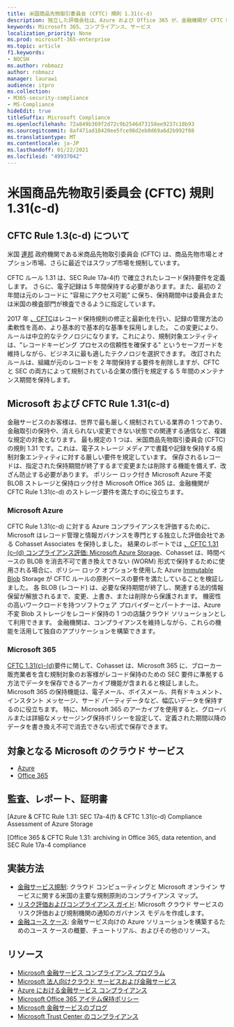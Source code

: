 ```yaml
---
title: 米国商品先物取引委員会 (CFTC) 規則 1.31(c-d)
description: 独立した評価会社は、Azure および Office 365 が、金融機関が CFTC Rule 1.31 のレコード保持および不変ストレージ要件を満たすのに役立つ可能性を検証しました。
keywords: Microsoft 365、コンプライアンス、サービス
localization_priority: None
ms.prod: microsoft-365-enterprise
ms.topic: article
f1.keywords:
- NOCSH
ms.author: robmazz
author: robmazz
manager: laurawi
audience: itpro
ms.collection:
- M365-security-compliance
- MS-Compliance
hideEdit: true
titleSuffix: Microsoft Compliance
ms.openlocfilehash: 72a849b369f2d72c9b2546d73158ee9237c18b93
ms.sourcegitcommit: 8af471ad10420ee5fce98d2eb0d69a6d2b992f08
ms.translationtype: MT
ms.contentlocale: ja-JP
ms.lasthandoff: 01/22/2021
ms.locfileid: "49937042"
---
```

# <a name="commodity-futures-trading-commission-cftc-rule-131c-d-united-states"></a>米国商品先物取引委員会 (CFTC) 規則 1.31(c-d)

## <a name="about-cftc-rule-13c-d"></a>CFTC Rule 1.3(c-d) について

米国 [連邦](https://www.cftc.gov/) 政府機関である米商品先物取引委員会 (CFTC) は、商品先物市場とオプション市場、さらに最近ではスワップ市場を規制しています。  
  
CFTC ルール 1.31 は、SEC Rule 17a-4(f) で確立されたレコード保持要件を定義します。 さらに、電子記録は 5 年間保持する必要があります。また、最初の 2 年間は元のレコードに "容易にアクセス可能" に保ち、保持期間中は委員会または米国の検査部門が検査できるように指定しています。  
  
2017 年 [、CFTC](https://www.cftc.gov/sites/default/files/idc/groups/public/@lrfederalregister/documents/file/2017-11014a.pdf)はレコード保持規則の修正と最新化を行い、記録の管理方法の柔軟性を高め、より基本的で基本的な基準を採用しました。 この変更により、ルールは中立的なテクノロジになります。これにより、規制対象エンティティは、"レコードキーピング プロセスの信頼性を確保する" というセーフガードを維持しながら、ビジネスに最も適したテクノロジを選択できます。 改訂されたルールは、組織が元のレコードを 2 年間保持する要件を削除しますが、CFTC と SEC の両方によって規制されている企業の慣行を規定する 5 年間のメンテナンス期間を保持します。

## <a name="microsoft-and-cftc-rule-131c-d"></a>Microsoft および CFTC Rule 1.31(c-d)

金融サービスのお客様は、世界で最も厳しく規制されている業界の 1 つであり、金融取引の保持や、消えられない変更できない状態での関連する通信など、複雑な規定の対象となります。 最も規定の 1 つは、米国商品先物取引委員会 (CFTC) の規則 1.31 です。これは、電子ストレージ メディアで書籍や記録を保持する規制対象エンティティに対する厳しい要件を規定しています。 保存されるレコードは、指定された保持期間が終了するまで変更または削除する機能を備えず、改ざん防止する必要があります。 ポリシー ロック付き Microsoft Azure 不変 BLOB ストレージと保持ロック付き Microsoft Office 365 は、金融機関が CFTC Rule 1.31(c-d) のストレージ要件を満たすのに役立ちます。

### <a name="microsoft-azure"></a>Microsoft Azure

CFTC Rule 1.31(c-d) に対する Azure コンプライアンスを評価するために、Microsoft はレコード管理と情報ガバナンスを専門とする独立した評価会社である Cohasset Associates を保持しました。 結果のレポートでは [、CFTC 1.31 (c–(d) コンプライアンス評価: Microsoft Azure Storage](https://servicetrust.microsoft.com/ViewPage/MSComplianceGuide?command=Download&downloadType=Document&downloadId=19b08fd4-d276-43e8-9461-715981d0ea20&docTab=4ce99610-c9c0-11e7-8c2c-f908a777fa4d_GRC_Assessment_Reports)、Cohasset は、時間ベースの BLOB を消去不可で書き換えできない (WORM) 形式で保持するために使用される場合に、ポリシー ロック オプションを使用した Azure [Immutable Blob](https://docs.microsoft.com/azure/storage/blobs/storage-blob-immutable-storage) Storage が CFTC ルールの原則ベースの要件を満たしていることを検証しました。 各 BLOB (レコード) は、必要な保持期間が終了し、関連する法的情報保留が解放されるまで、変更、上書き、または削除から保護されます。 機密性の高いワークロードを持つソフトウェア プロバイダーとパートナーは、Azure 不変 Blob ストレージをレコード保持の 1 つの店舗クラウド ソリューションとして利用できます。 金融機関は、コンプライアンスを維持しながら、これらの機能を活用して独自のアプリケーションを構築できます。

### <a name="microsoft-365"></a>Microsoft 365

[CFTC 1.31(c)-(d)](https://docs.microsoft.com/microsoft-365/compliance/retention-regulatory-requirements#sec-17a-4f-finra-4511c-and-cftc-131c-d)要件に関して、Cohasset は、Microsoft 365 に、ブローカー販売業者を含む規制対象のお客様がレコード保持のための SEC 要件に準拠する方法でデータを保存できるアーカイブ機能が含まれると検証しました。 Microsoft 365 の保持機能は、電子メール、ボイスメール、共有ドキュメント、インスタント メッセージ、サード パーティデータなど、幅広いデータを保持するのに役立ちます。 特に、Microsoft 365 のアーカイブを使用すると、グローバルまたは詳細なメッセージング保持ポリシーを設定して、定義された期間以降のデータを書き換え不可で消去できない形式で保存できます。

## <a name="microsoft-in-scope-cloud-services"></a>対象となる Microsoft のクラウド サービス

- [Azure](https://aka.ms/AzureCompliance)
- [Office 365](https://aka.ms/o365-compliance-framework)

## <a name="audits-reports-and-certificates"></a>監査、レポート、証明書

[Azure & CFTC Rule 1.31: SEC 17a-4(f) & CFTC 1.31(c-d) Compliance Assessment of Azure Storage

[Office 365 & CFTC Rule 1.31: archiving in Office 365, data retention, and SEC Rule 17a-4 compliance

## <a name="how-to-implement"></a>実装方法

- [金融サービス規制](https://servicetrust.microsoft.com/ViewPage/TrustDocuments?command=Download&downloadType=Document&downloadId=5b483567-00b0-4d86-96ae-ee887dadb61c&docTab=6d000410-c9e9-11e7-9a91-892aae8839ad_Compliance_Guides): クラウド コンピューティングと Microsoft オンライン サービスに関する米国の主要な規制原則のコンプライアンス マップ。
- [リスク評価およびコンプライアンス ガイド](https://aka.ms/RiskGovernanceGuide): Microsoft クラウド サービスのリスク評価および規制機関の通知のガバナンス モデルを作成します。
- [金融ユース ケース](https://docs.microsoft.com/azure/industry/financial/): 金融サービス向けの Azure ソリューションを構築するためのユース ケースの概要、チュートリアル、およびその他のリソース。

## <a name="resources"></a>リソース

- [Microsoft 金融サービス コンプライアンス プログラム](https://aka.ms/FSCP-Print)
- [Microsoft 法人向けクラウド サービスおよび金融サービス](https://www.microsoft.com/trustcenter/cloudservices/financialservices)
- [Azure における金融サービス コンプライアンス](https://azure.microsoft.com/resources/videos/azurecon-2015-financial-services-compliance-in-azure/)
- [Microsoft Office 365 アイテム保持ポリシー](https://docs.microsoft.com/office365/securitycompliance/retention-policies)
- [Microsoft 金融サービスのブログ](https://techcommunity.microsoft.com/t5/Financial-Services-Blog/bg-p/FinancialServicesBlog)
- [Microsoft Trust Center のコンプライアンス](https://www.microsoft.com/trust-center/compliance/compliance-overview)
